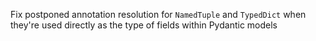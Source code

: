 Fix postponed annotation resolution for `NamedTuple` and `TypedDict` when they're used directly as the type of fields within Pydantic models
